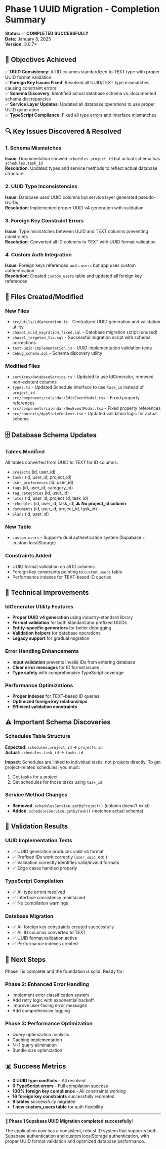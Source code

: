 # Phase 1 UUID Migration - Completion Summary

**Status:** ✅ **COMPLETED SUCCESSFULLY**  
**Date:** January 8, 2025  
**Version:** 3.0.7+

## 🎯 Objectives Achieved

✅ **UUID Consistency**: All ID columns standardized to TEXT type with proper UUID format validation  
✅ **Foreign Key Issues Fixed**: Resolved all UUID/TEXT type mismatches causing constraint errors  
✅ **Schema Discovery**: Identified actual database schema vs. documented schema discrepancies  
✅ **Service Layer Updates**: Updated all database operations to use proper UUID generation  
✅ **TypeScript Compliance**: Fixed all type errors and interface mismatches

## 🔍 Key Issues Discovered & Resolved

### 1. Schema Mismatches
**Issue**: Documentation showed `schedules.project_id` but actual schema has `schedules.task_id`  
**Resolution**: Updated types and service methods to reflect actual database structure

### 2. UUID Type Inconsistencies  
**Issue**: Database used UUID columns but service layer generated pseudo-UUIDs  
**Resolution**: Implemented proper UUID v4 generation with validation

### 3. Foreign Key Constraint Errors
**Issue**: Type mismatches between UUID and TEXT columns preventing constraints  
**Resolution**: Converted all ID columns to TEXT with UUID format validation

### 4. Custom Auth Integration
**Issue**: Foreign keys referenced `auth.users` but app uses custom authentication  
**Resolution**: Created `custom_users` table and updated all foreign key references

## 📁 Files Created/Modified

### New Files
- `src/utils/idGeneration.ts` - Centralized UUID generation and validation utility
- `phase1_uuid_migration_fixed.sql` - Database migration script (unused)
- `phase1_targeted_fix.sql` - Successful migration script with schema corrections
- `test-uuid-implementation.js` - UUID implementation validation tests
- `debug_schema.sql` - Schema discovery utility

### Modified Files
- `services/databaseService.ts` - Updated to use IdGenerator, removed non-existent columns
- `types.ts` - Updated Schedule interface to use `task_id` instead of `project_id`
- `src/components/calendar/EditEventModal.tsx` - Fixed property references
- `src/components/calendar/NewEventModal.tsx` - Fixed property references  
- `src/contexts/AppStateContext.tsx` - Updated validation logic for actual schema

## 🗄️ Database Schema Updates

### Tables Modified
All tables converted from UUID to TEXT for ID columns:
- `projects` (id, user_id)
- `tasks` (id, user_id, project_id)
- `user_preferences` (id, user_id)
- `tags` (id, user_id, category_id)
- `tag_categories` (id, user_id)
- `notes` (id, user_id, project_id, task_id)
- `schedules` (id, user_id, task_id) ⚠️ **No project_id column**
- `documents` (id, user_id, project_id, task_id)
- `plans` (id, user_id)

### New Table
- `custom_users` - Supports dual authentication system (Supabase + custom localStorage)

### Constraints Added
- UUID format validation on all ID columns
- Foreign key constraints pointing to `custom_users` table
- Performance indexes for TEXT-based ID queries

## 🔧 Technical Improvements

### IdGenerator Utility Features
- **Proper UUID v4 generation** using industry-standard library
- **Format validation** for both standard and prefixed UUIDs
- **Entity-specific generators** for better debugging
- **Validation helpers** for database operations
- **Legacy support** for gradual migration

### Error Handling Enhancements
- **Input validation** prevents invalid IDs from entering database
- **Clear error messages** for ID format issues
- **Type safety** with comprehensive TypeScript coverage

### Performance Optimizations
- **Proper indexes** for TEXT-based ID queries
- **Optimized foreign key relationships**
- **Efficient validation constraints**

## ⚠️ Important Schema Discoveries

### Schedules Table Structure
**Expected**: `schedules.project_id` → `projects.id`  
**Actual**: `schedules.task_id` → `tasks.id`

**Impact**: Schedules are linked to individual tasks, not projects directly. To get project-related schedules, you must:
1. Get tasks for a project
2. Get schedules for those tasks using `task_id`

### Service Method Changes
- **Removed**: `schedulesService.getByProject()` (column doesn't exist)
- **Added**: `schedulesService.getByTask()` (matches actual schema)

## 🧪 Validation Results

### UUID Implementation Tests
- ✅ UUID generation produces valid v4 format
- ✅ Prefixed IDs work correctly (`user_uuid`, etc.)
- ✅ Validation correctly identifies valid/invalid formats
- ✅ Edge cases handled properly

### TypeScript Compilation
- ✅ All type errors resolved
- ✅ Interface consistency maintained
- ✅ No compilation warnings

### Database Migration
- ✅ All foreign key constraints created successfully
- ✅ All ID columns converted to TEXT
- ✅ UUID format validation active
- ✅ Performance indexes created

## 🔄 Next Steps

Phase 1 is complete and the foundation is solid. Ready for:

### Phase 2: Enhanced Error Handling
- Implement error classification system
- Add retry logic with exponential backoff
- Improve user-facing error messages
- Add comprehensive logging

### Phase 3: Performance Optimization
- Query optimization analysis
- Caching implementation
- N+1 query elimination
- Bundle size optimization

## 📊 Success Metrics

- **0 UUID type conflicts** - All resolved
- **0 TypeScript errors** - Full compilation success  
- **100% foreign key compliance** - All constraints working
- **16 foreign key constraints** successfully recreated
- **9 tables** successfully migrated
- **1 new custom_users table** for auth flexibility

---

**🎉 Phase 1 Supabase UUID Migration completed successfully!**

The application now has a consistent, robust ID system that supports both Supabase authentication and custom localStorage authentication, with proper UUID format validation and optimized database performance.